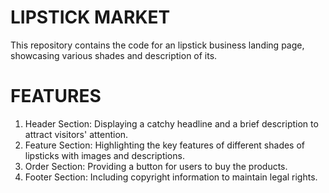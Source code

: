 # LIPSTICK MARKET
This repository contains the code for an lipstick business landing page, showcasing various shades and description of its.
# FEATURES
1) Header Section: Displaying a catchy headline and a brief description to attract visitors' attention.
2) Feature Section: Highlighting the key features of different shades of lipsticks with images and descriptions.
3) Order Section: Providing a button for users to buy the products.
4) Footer Section: Including copyright information to maintain legal rights.
